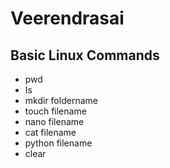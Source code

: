 # Veerendrasai
## Basic Linux Commands
- pwd
- Is
- mkdir foldername
- touch filename
- nano filename
- cat filename
- python filename
- clear
